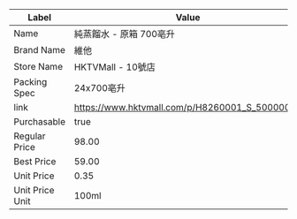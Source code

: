 | Label           | Value                                          |
| --------------- | ---------------------------------------------- |
| Name            | 純蒸餾水 - 原箱 700亳升                                |
| Brand Name      | 維他                                             |
| Store Name      | HKTVMall - 10號店                                |
| Packing Spec    | 24x700亳升                                       |
| link            | https://www.hktvmall.com/p/H8260001_S_50000035 |
| Purchasable     | true                                           |
| Regular Price   | 98.00                                          |
| Best Price      | 59.00                                          |
| Unit Price      | 0.35                                           |
| Unit Price Unit | 100ml                                          |
